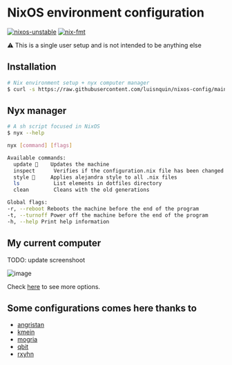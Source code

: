 # NixOS environment configuration

 [![nixos-unstable](https://img.shields.io/badge/NixOS-unstable-informational.svg?style=flat&logo=nixos&logoColor=dee1e6&colorA=101419&colorB=70a5eb)](https://github.com/nixos/nixpkgs)
[![nix-fmt](https://github.com/luisnquin/nixos-config/actions/workflows/style.yml/badge.svg)](https://github.com/luisnquin/nixos-config/actions/workflows/style.yml)

⚠ This is a single user setup and is not intended to be anything else

## Installation

```bash
# Nix environment setup + nyx computer manager
$ curl -s https://raw.githubusercontent.com/luisnquin/nixos-config/main/.scripts/init.sh | sh
```

## Nyx manager

```sh
# A sh script focused in NixOS
$ nyx --help

nyx [command] [flags]

Available commands:
  update     Updates the machine
  inspect      Verifies if the configuration.nix file has been changed and not saved to a git repository
  style 💅     Applies alejandra style to all .nix files
  ls           List elements in dotfiles directory
  clean        Cleans with the old generations

Global flags:
-r, --reboot Reboots the machine before the end of the program
-t, --turnoff Power off the machine before the end of the program
-h, --help Print help information
```

## My current computer

TODO: update screenshoot

![image](https://user-images.githubusercontent.com/86449787/183443225-e7442ddf-ab0f-47d1-b712-68a6d1d669c6.png)

Check [here](https://nmikhailov.github.io/nixpkgs/ch-options.html) to see more options.

## Some configurations comes here thanks to

- [angristan](https://github.com/angristan/nixos-config)
- [kmein](https://github.com/kmein/niveum)
- [mogria](https://github.com/mogria/nixpkgs-config)
- [qbit](https://github.com/qbit/nix-conf)
- [rxyhn](https://github.com/rxyhn/dotfiles)
